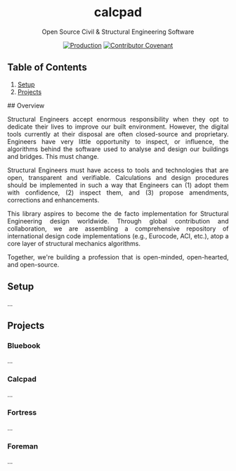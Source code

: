 <div align="center">
<h1>calcpad</h1>
<p align="center">Open Source Civil & Structural Engineering Software</p>
  
[![Production](https://github.com/jamesbayley/calcpad/actions/workflows/deploy-prod.yml/badge.svg)](https://github.com/jamesbayley/calcpad/actions/workflows/deploy-prod.yml)
[![Contributor Covenant](https://img.shields.io/badge/Contributor%20Covenant-2.0-4baaaa.svg)](code_of_conduct.md)
</div>

## Table of Contents

1. [Setup](#setup)
2. [Projects](#projects)

## Overview

<p align="justify">
  Structural Engineers accept enormous responsibility when they opt to dedicate their lives to improve our built environment. However, the digital tools currently at their disposal are often closed-source and proprietary. Engineers have very little opportunity to inspect, or influence, the algorithms behind the software used to analyse and design our buildings and bridges. This must change.
</p>
<p align="justify">
  Structural Engineers must have access to tools and technologies that are open, transparent and verifiable. Calculations and design procedures should be implemented in such a way that Engineers can (1) adopt them with confidence, (2) inspect them, and (3) propose amendments, corrections and enhancements.
</p>
<p align="justify">
  This library aspires to become the de facto implementation for Structural Engineering design worldwide. Through global contribution and collaboration, we are assembling a comprehensive repository of international design code implementations (e.g., Eurocode, ACI, etc.), atop a core layer of structural mechanics algorithms.
</p>
<p align="justify">
  Together, we're building a profession that is open-minded, open-hearted, and open-source.
</p>

## Setup

...

## Projects

### Bluebook

...

### Calcpad

...

### Fortress

...

### Foreman

...

